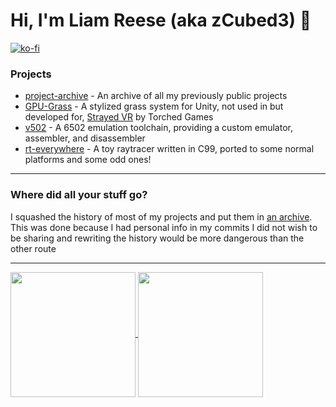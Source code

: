 # Hi, I'm Liam Reese (aka zCubed3) :wave:

[![ko-fi](https://ko-fi.com/img/githubbutton_sm.svg)](https://ko-fi.com/H2H5TD4WK)

### Projects
* [project-archive](https://github.com/zCubed3/project-archive) - An archive of all my previously public projects
* [GPU-Grass](https://github.com/zCubed3/GPU-Grass) - A stylized grass system for Unity, not used in but developed for, [Strayed VR](https://store.steampowered.com/app/2359470/Strayed/) by Torched Games
* [v502](https://github.com/zCubed3/v502) - A 6502 emulation toolchain, providing a custom emulator, assembler, and disassembler
* [rt-everywhere](https://github.com/zCubed3/rt-everywhere) - A toy raytracer written in C99, ported to some normal platforms and some odd ones!

---

### Where did all your stuff go?
I squashed the history of most of my projects and put them in [an archive](https://github.com/zCubed3/project-archive). This was done because I had personal info in my commits I did not wish to be sharing and rewriting the history would be more dangerous than the other route

---

<a href="https://github.com/anuraghazra/github-readme-stats">
  <img height=200 align="center" src="https://github-readme-stats.vercel.app/api/top-langs/?username=zcubed3&layout=compact&theme=dark" />
</a>

<a href="https://github.com/anuraghazra/github-readme-stats">
  <img height=200 align="center" src="https://github-readme-stats.vercel.app/api?username=zcubed3&hide_rank=true&theme=dark" />
</a>
